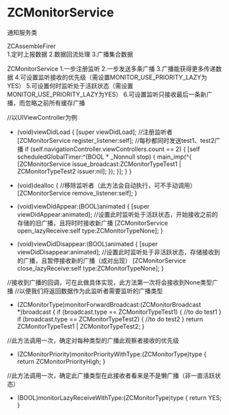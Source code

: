 # ZCMonitorService
通知服务类

ZCAssembleFirer  
1.定时上报数据
2.数据回流处理
3.广播集合数据

ZCMonitorService
1.一步注册监听
2.一步发送多条广播
3.广播能获得更多传递数据
4.可设置监听接收的优先级（需设置MONITOR_USE_PRIORITY_LAZY为YES）
5.可设置何时监听处于活跃状态（需设置MONITOR_USE_PRIORITY_LAZY为YES）
6.可设置监听只接收最后一条新广播，而忽略之前所有缓存广播

//以UIViewController为例
- (void)viewDidLoad {
    [super viewDidLoad];
    //注册监听者
    [ZCMonitorService register_listener:self];
    //每秒都同时发送test1、test2广播
    if (self.navigationController.viewControllers.count == 2) {
        [self scheduledGlobalTimer:^(BOOL * _Nonnull stop) {
            main_imp(^{
                [ZCMonitorService issue_broadcast:ZCMonitorTypeTest1 | ZCMonitorTypeTest2 issuer:nil];
            });
        }];
    }
}

- (void)dealloc {
    //移除监听者（此方法会自动执行，可不手动调用）
    [ZCMonitorService remove_listener:self];
}

- (void)viewDidAppear:(BOOL)animated {
    [super viewDidAppear:animated];
    //设置此时监听处于活跃状态，开始接收之前的存储的旧广播，且将时时接收新广播
    [ZCMonitorService open_lazyReceive:self type:ZCMonitorTypeNone];
}

- (void)viewDidDisappear:(BOOL)animated {
    [super viewDidDisappear:animated];
    //设置此时监听处于非活跃状态，存储接收到的广播，且暂停接收新的广播（成对出现）
    [ZCMonitorService close_lazyReceive:self type:ZCMonitorTypeNone];
}

//接收到广播的回调，可在此做具体实现，此方法第一次将会接收到None类型广播
//以便我们将返回数据作为此监听者需要监听的广播类型
- (ZCMonitorType)monitorForwardBroadcast:(ZCMonitorBroadcast *)broadcast {
    if (broadcast.type == ZCMonitorTypeTest1) {
        //to do test1
    }
    if (broadcast.type == ZCMonitorTypeTest2) {
        //to do test2
    }
    return ZCMonitorTypeTest1 | ZCMonitorTypeTest2;
}

//此方法调用一次，确定对每种类型的广播此观察者接收的优先级
- (ZCMonitorPriority)monitorPriorityWithType:(ZCMonitorType)type {
    return ZCMonitorPriorityHigh;
}

//此方法调用一次，确定此广播类型在此接收者看来是不是懒广播（非一直活跃状态）
- (BOOL)monitorLazyReceiveWithType:(ZCMonitorType)type {
    return YES;
}
